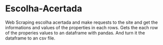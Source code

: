 # Escolha-Acertada
Web Scraping escolha acertada and make requests to the site and get the informations and values of the properties in each rows. Gets the each row of the properies values to an dataframe with pandas. And turn it the dataframe to an csv file.
